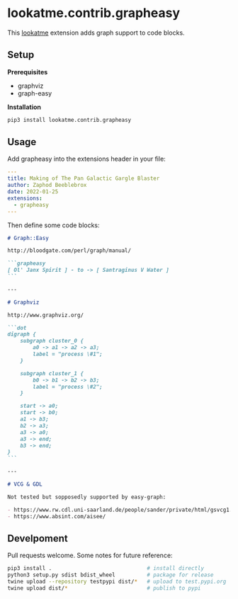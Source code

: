 lookatme.contrib.grapheasy
==========================

This [lookatme](https://github.com/d0c-s4vage/lookatme) extension adds graph support to code blocks.

Setup
-----

__Prerequisites__

  - graphviz
  - graph-easy

__Installation__
  ```bash
  pip3 install lookatme.contrib.grapheasy
  ```
Usage
-----

Add grapheasy into the extensions header in your file:
```yaml
---
title: Making of The Pan Galactic Gargle Blaster
author: Zaphod Beeblebrox
date: 2022-01-25
extensions:
  - grapheasy
---
```
Then define some code blocks:

~~~markdown
# Graph::Easy

http://bloodgate.com/perl/graph/manual/

```grapheasy
[ Ol' Janx Spirit ] - to -> [ Santraginus V Water ]
```

---

# Graphviz

http://www.graphviz.org/

```dot
digraph {
    subgraph cluster_0 {
        a0 -> a1 -> a2 -> a3;
        label = "process \#1";
    }

    subgraph cluster_1 {
        b0 -> b1 -> b2 -> b3;
        label = "process \#2";
    }

    start -> a0;
    start -> b0;
    a1 -> b3;
    b2 -> a3;
    a3 -> a0;
    a3 -> end;
    b3 -> end;
}
```

---

# VCG & GDL

Not tested but sopposedly supported by easy-graph:

- https://www.rw.cdl.uni-saarland.de/people/sander/private/html/gsvcg1.html
- https://www.absint.com/aisee/
~~~

Develpoment
-----------

Pull requests welcome. Some notes for future reference:
```bash
pip3 install .                              # install directly
python3 setup.py sdist bdist_wheel          # package for release
twine upload --repository testpypi dist/*   # upload to test.pypi.org
twine upload dist/*                         # publish to pypi
```
